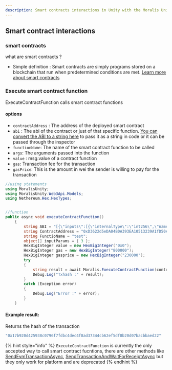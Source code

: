 ```yaml
---
description: Smart contracts interactions in Unity with the Moralis Unity SDK.
---
```


## Smart contract interactions

### smart contracts

what are smart contracts ?

- Simple definition : Smart contracts are simply programs stored on a blockchain that run when predetermined conditions are met. [Learn more about smart contracts](https://www.ibm.com/topics/smart-contracts)

### Execute smart contract function

ExecuteContractFunction calls smart contract functions

#### options

- `contractAddress` : The address of the deployed smart contract
- `abi` : The abi of the contract or just of that specific function. [You can convert the ABI to a string here](https://tools.knowledgewalls.com/json-to-string) to pass it as a string in code or it can be passed through the inspector
- `functionName`: The name of the smart contract function to be called
- `args`: The arguments passed into the function
- `value` : msg.value of a contract function
- `gas`: Transaction fee for the transaction
- `gasPrice`: This is the amount in wei the sender is willing to pay for the transaction

```csharp
//using statements
using MoralisUnity;
using MoralisUnity.Web3Api.Models;
using Nethereum.Hex.HexTypes;


//function
public async void executeContractFunction()
    {
        string ABI = "[{\"inputs\":[{\"internalType\":\"int256\",\"name\":\"p\",\"type\":\"int256\"}],\"name\":\"test\",\"outputs\":[],\"stateMutability\":\"nonpayable\",\"type\":\"function\"}]"; ;
        string ContractAddress = "0xD3622d5eDA04B0A393EA10513239A1fD50A61B65";
        string FunctioName = "test";
        object[] inputParams = { 3 };
        HexBigInteger value = new HexBigInteger("0x0");
        HexBigInteger gas = new HexBigInteger("800000");
        HexBigInteger gasprice = new HexBigInteger("230000");
        try
        {
            string result = await Moralis.ExecuteContractFunction(contractAddress: ContractAddress, abi: ABI, functionName: FunctioName, args: inputParams, value: value, gas: gas, gasPrice: gasprice);
            Debug.Log("Txhash :" + result);
        }
        catch (Exception error)
        {
            Debug.Log("Error :" + error);
        }
    }
```

#### Example result:

Returns the hash of the transaction

```csharp
"0x17b920d425938c0796f7fdbc4dec4f8ad37344cb62ef5df8b20d07bacbbaed22"
```

{% hint style="info" %}
`ExecuteContractFunction` is currently the only accepted way to call smart contract fucntions, there are other methods like [SendEvmTransactionAsync](https://github.com/MoralisWeb3/web3-unity-sdk/blob/main/Runtime/Core/Moralis.cs#L835), [SendTransactionAndWaitForReceiptAsync](https://github.com/MoralisWeb3/web3-unity-sdk/blob/main/Runtime/Core/Moralis.cs#L876) but they only work for platform and are deprecated
{% endhint %}
